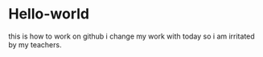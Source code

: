 # Hello-world
this is how to work on github
i change my work with today so i am irritated by my teachers.
